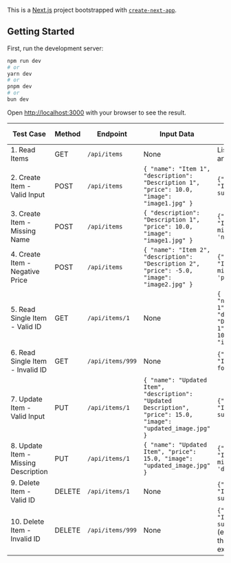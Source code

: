 This is a [Next.js](https://nextjs.org/) project bootstrapped with [`create-next-app`](https://github.com/vercel/next.js/tree/canary/packages/create-next-app).

## Getting Started

First, run the development server:

```bash
npm run dev
# or
yarn dev
# or
pnpm dev
# or
bun dev
```

Open [http://localhost:3000](http://localhost:3000) with your browser to see the result.

| **Test Case**                        | **Method** | **Endpoint**     | **Input Data**                                                                 | **Expected Output**                                                              | **Status Code** |
|--------------------------------------|------------|------------------|--------------------------------------------------------------------------------|----------------------------------------------------------------------------------|-----------------|
| 1. Read Items                        | GET        | `/api/items`     | None                                                                           | List of items or an empty list                                                   | 200             |
| 2. Create Item - Valid Input         | POST       | `/api/items`     | `{ "name": "Item 1", "description": "Description 1", "price": 10.0, "image": "image1.jpg" }` | `{"message": "Item created successfully"}`                                        | 201             |
| 3. Create Item - Missing Name        | POST       | `/api/items`     | `{ "description": "Description 1", "price": 10.0, "image": "image1.jpg" }`      | `{"message": "Invalid or missing 'name'"}`                                       | 400             |
| 4. Create Item - Negative Price      | POST       | `/api/items`     | `{ "name": "Item 2", "description": "Description 2", "price": -5.0, "image": "image2.jpg" }` | `{"message": "Invalid or missing 'price'"}`                                       | 400             |
| 5. Read Single Item - Valid ID       | GET        | `/api/items/1`   | None                                                                           | `{ "id": 1, "name": "Item 1", "description": "Description 1", "price": 10.0, "image": "image1.jpg" }` | 200             |
| 6. Read Single Item - Invalid ID     | GET        | `/api/items/999` | None                                                                           | `{"message": "Item not found"}`                                                   | 404             |
| 7. Update Item - Valid Input         | PUT        | `/api/items/1`   | `{ "name": "Updated Item", "description": "Updated Description", "price": 15.0, "image": "updated_image.jpg" }` | `{"message": "Item updated successfully"}`                                        | 200             |
| 8. Update Item - Missing Description | PUT        | `/api/items/1`   | `{ "name": "Updated Item", "price": 15.0, "image": "updated_image.jpg" }`       | `{"message": "Invalid or missing 'description'"}`                                | 400             |
| 9. Delete Item - Valid ID            | DELETE     | `/api/items/1`   | None                                                                           | `{"message": "Item deleted successfully"}`                                        | 200             |
| 10. Delete Item - Invalid ID         | DELETE     | `/api/items/999` | None                                                                           | `{"message": "Item deleted successfully"}` (even though the item doesn't exist)  | 200             |

